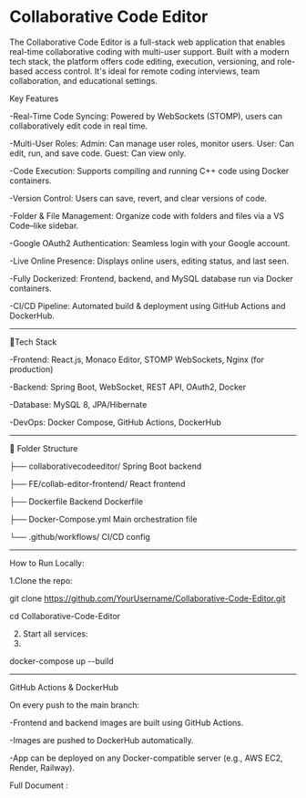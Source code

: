# Collaborative Code Editor

The Collaborative Code Editor is a full-stack web application that enables real-time collaborative coding with multi-user support. Built with a modern tech stack, the platform offers code editing, execution, versioning, and role-based access control. It's ideal for remote coding interviews, team collaboration, and educational settings.

Key Features

-Real-Time Code Syncing: Powered by WebSockets (STOMP), users can collaboratively edit code in real time.

-Multi-User Roles:
  Admin: Can manage user roles, monitor users.
  User: Can edit, run, and save code.
  Guest: Can view only.
  
-Code Execution: Supports compiling and running C++ code using Docker containers.

-Version Control: Users can save, revert, and clear versions of code.

-Folder & File Management: Organize code with folders and files via a VS Code–like sidebar.

-Google OAuth2 Authentication: Seamless login with your Google account.

-Live Online Presence: Displays online users, editing status, and last seen.

-Fully Dockerized: Frontend, backend, and MySQL database run via Docker containers.

-CI/CD Pipeline: Automated build & deployment using GitHub Actions and DockerHub.

-------------------------------------------

🧱Tech Stack

-Frontend: React.js, Monaco Editor, STOMP WebSockets, Nginx (for production)

-Backend: Spring Boot, WebSocket, REST API, OAuth2, Docker

-Database: MySQL 8, JPA/Hibernate

-DevOps: Docker Compose, GitHub Actions, DockerHub

------------------------------------------

📁 Folder Structure

├── collaborativecodeeditor/    Spring Boot backend

├── FE/collab-editor-frontend/  React frontend

├── Dockerfile                  Backend Dockerfile

├── Docker-Compose.yml          Main orchestration file

└── .github/workflows/          CI/CD config


---------------------------------------

How to Run Locally:

1.Clone the repo:

git clone https://github.com/YourUsername/Collaborative-Code-Editor.git

cd Collaborative-Code-Editor

2. Start all services:
3. 
docker-compose up --build

--------------------------

GitHub Actions & DockerHub

On every push to the main branch:

 -Frontend and backend images are built using GitHub Actions.
 
 -Images are pushed to DockerHub automatically.
 
 -App can be deployed on any Docker-compatible server (e.g., AWS EC2, Render, Railway).


Full Document : 
